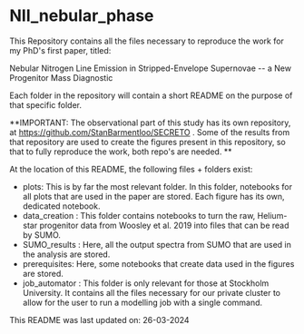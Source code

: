 # NII_nebular_phase
This Repository contains all the files necessary to reproduce the work for my PhD's first paper, titled:

Nebular Nitrogen Line Emission in Stripped-Envelope Supernovae -- a New Progenitor Mass Diagnostic

Each folder in the repository will contain a short README on the purpose of that specific folder.

**IMPORTANT: The observational part of this study has its own repository, at https://github.com/StanBarmentloo/SECRETO . Some of the results from that
repository are used to create the figures present in this repository, so that to fully reproduce the work, both repo's are needed. **

At the location of this README, the following files + folders exist:

- plots: This is by far the most relevant folder. In this folder, notebooks for all plots that are used in the paper are stored. Each figure has its own, dedicated notebook.
- data_creation : This folder contains notebooks to turn the raw, Helium-star progenitor data from Woosley et al. 2019 into files that can be read by SUMO.
- SUMO_results : Here, all the output spectra from SUMO that are used in the analysis are stored.
- prerequisites: Here, some notebooks that create data used in the figures are stored.
- job_automator : This folder is only relevant for those at Stockholm University. It contains all the files necessary for our private cluster to allow for the user to run a modelling job with a single command.


This README was last updated on: 26-03-2024
